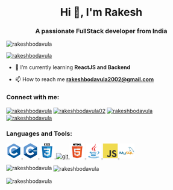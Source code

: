 <h1 align="center">Hi 👋, I'm Rakesh</h1>
<h3 align="center">A passionate FullStack developer from India</h3>

<p align="left"> <img src="https://komarev.com/ghpvc/?username=rakeshbodavula&label=Profile%20views&color=0e75b6&style=flat" alt="rakeshbodavula" /> </p>

<p align="left"> <a href="https://github.com/ryo-ma/github-profile-trophy"><img src="https://github-profile-trophy.vercel.app/?username=rakeshbodavula" alt="rakeshbodavula" /></a> </p>

- 🌱 I’m currently learning **ReactJS and Backend**

- 📫 How to reach me **rakeshbodavula2002@gmail.com**

<h3 align="left">Connect with me:</h3>
<p align="left">
<a href="https://linkedin.com/in/rakeshbodavula" target="blank"><img align="center" src="https://raw.githubusercontent.com/rahuldkjain/github-profile-readme-generator/master/src/images/icons/Social/linked-in-alt.svg" alt="rakeshbodavula" height="30" width="40" /></a>
<a href="https://www.hackerrank.com/rakeshbodavula02" target="blank"><img align="center" src="https://raw.githubusercontent.com/rahuldkjain/github-profile-readme-generator/master/src/images/icons/Social/hackerrank.svg" alt="rakeshbodavula02" height="30" width="40" /></a>
<a href="https://codeforces.com/profile/rakeshbodavula" target="blank"><img align="center" src="https://cdn.jsdelivr.net/npm/simple-icons@3.0.1/icons/codeforces.svg" alt="rakeshbodavula" height="30" width="40" /></a>
<a href="https://leetcode.com/rakeshbodavula/" target="blank"><img align="center" src="https://raw.githubusercontent.com/rahuldkjain/github-profile-readme-generator/master/src/images/icons/Social/leet-code.svg" alt="rakeshbodavula" height="30" width="40" /></a>
</p>

<h3 align="left">Languages and Tools:</h3>
<p align="left"> <a href="https://www.cprogramming.com/" target="_blank"> <img src="https://raw.githubusercontent.com/devicons/devicon/master/icons/c/c-original.svg" alt="c" width="40" height="40"/> </a> <a href="https://www.w3schools.com/cpp/" target="_blank"> <img src="https://raw.githubusercontent.com/devicons/devicon/master/icons/cplusplus/cplusplus-original.svg" alt="cplusplus" width="40" height="40"/> </a> <a href="https://www.w3schools.com/css/" target="_blank"> <img src="https://raw.githubusercontent.com/devicons/devicon/master/icons/css3/css3-original-wordmark.svg" alt="css3" width="40" height="40"/> </a> <a href="https://git-scm.com/" target="_blank"> <img src="https://www.vectorlogo.zone/logos/git-scm/git-scm-icon.svg" alt="git" width="40" height="40"/> </a> <a href="https://www.w3.org/html/" target="_blank"> <img src="https://raw.githubusercontent.com/devicons/devicon/master/icons/html5/html5-original-wordmark.svg" alt="html5" width="40" height="40"/> </a> <a href="https://www.java.com" target="_blank"> <img src="https://raw.githubusercontent.com/devicons/devicon/master/icons/java/java-original.svg" alt="java" width="40" height="40"/> </a> <a href="https://developer.mozilla.org/en-US/docs/Web/JavaScript" target="_blank"> <img src="https://raw.githubusercontent.com/devicons/devicon/master/icons/javascript/javascript-original.svg" alt="javascript" width="40" height="40"/> </a> <a href="https://www.mysql.com/" target="_blank"> <img src="https://raw.githubusercontent.com/devicons/devicon/master/icons/mysql/mysql-original-wordmark.svg" alt="mysql" width="40" height="40"/> </a> </p>

<p><img align="left" src="https://github-readme-stats.vercel.app/api/top-langs?username=rakeshbodavula&show_icons=true&locale=en&layout=compact" alt="rakeshbodavula" /></p>

<p>&nbsp;<img align="center" src="https://github-readme-stats.vercel.app/api?username=rakeshbodavula&show_icons=true&locale=en" alt="rakeshbodavula" /></p>

<p><img align="center" src="https://github-readme-streak-stats.herokuapp.com/?user=rakeshbodavula&" alt="rakeshbodavula" /></p>
